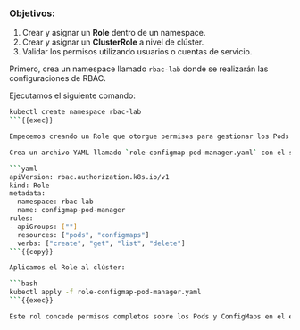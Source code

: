 

### Objetivos:
1. Crear y asignar un **Role** dentro de un namespace.
2. Crear y asignar un **ClusterRole** a nivel de clúster.
3. Validar los permisos utilizando usuarios o cuentas de servicio.

Primero, crea un namespace llamado `rbac-lab` donde se realizarán las configuraciones de RBAC.

Ejecutamos el siguiente comando:

```bash
kubectl create namespace rbac-lab
```{{exec}}

Empecemos creando un Role que otorgue permisos para gestionar los Pods y los ConfigMaps dentro del namespace rbac-lab.

Crea un archivo YAML llamado `role-configmap-pod-manager.yaml` con el siguiente contenido:

```yaml
apiVersion: rbac.authorization.k8s.io/v1
kind: Role
metadata:
  namespace: rbac-lab
  name: configmap-pod-manager
rules:
- apiGroups: [""]
  resources: ["pods", "configmaps"]
  verbs: ["create", "get", "list", "delete"]
```{{copy}}

Aplicamos el Role al clúster:

```bash
kubectl apply -f role-configmap-pod-manager.yaml
```{{exec}}

Este rol concede permisos completos sobre los Pods y ConfigMaps en el espacio de nombres "rbac-lab".